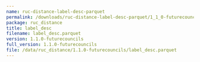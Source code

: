 ```yaml
---
name: ruc-distance-label-desc-parquet
permalink: /downloads/ruc-distance-label-desc-parquet/1_1_0-futurecouncils
package: ruc_distance
title: label_desc
filename: label_desc.parquet
version: 1.1.0-futurecouncils
full_version: 1.1.0-futurecouncils
file: /data/ruc_distance/1.1.0-futurecouncils/label_desc.parquet
---
```

